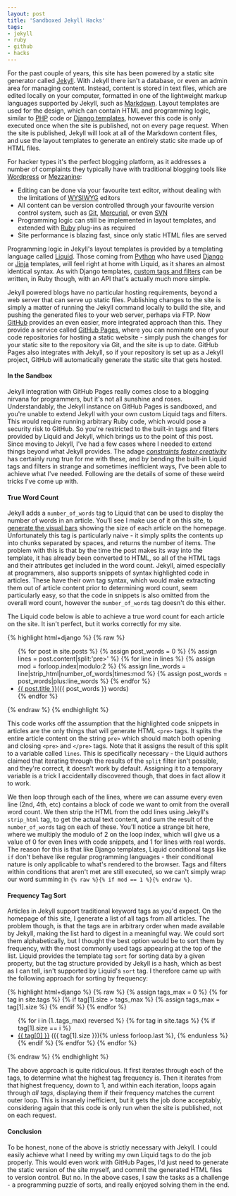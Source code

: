 ```yaml
---
layout: post
title: 'Sandboxed Jekyll Hacks'
tags:
- jekyll
- ruby
- github
- hacks
---
```


For the past couple of years, this site has been powered by a static site generator called [Jekyll][jekyll]. With Jekyll there isn't a database, or even an admin area for managing content. Instead, content is stored in text files, which are edited locally on your computer, formatted in one of the lightweight markup languages supported by Jekyll, such as [Markdown][markdown]. Layout templates are used for the design, which can contain HTML and programming logic, similar to [PHP][php] code or [Django templates][django-templates], however this code is only executed once when the site is published, not on every page request. When the site is published, Jekyll will look at all of the Markdown content files, and use the layout templates to generate an entirely static site made up of HTML files.

For hacker types it's the perfect blogging platform, as it addresses a number of complaints they typically have with traditional blogging tools like [Wordpress][wordpress] or [Mezzanine][mezzanine]:

* Editing can be done via your favourite text editor, without dealing with the limitations of [WYSIWYG][wysiwyg] editors
* All content can be version controlled through your favourite version control system, such as [Git][git], [Mercurial][mercurial], or even [SVN][svn]
* Programming logic can still be implemented in layout templates, and extended with [Ruby][ruby] plug-ins as required
* Site performance is blazing fast, since only static HTML files are served

Programming logic in Jekyll's layout templates is provided by a templating language called [Liquid][liquid]. Those coming from [Python][python] who have used [Django][django-templates] or [Jinja][jinja] templates, will feel right at home with Liquid, as it shares an almost  identical syntax. As with Django templates, [custom tags and filters][liquid-plugins] can be written, in Ruby though, with an API that's actually much more simple.

Jekyll powered blogs have no particular hosting requirements, beyond a web server that can serve up static files. Publishing changes to the site is simply a matter of running the Jekyll command locally to build the site, and pushing the generated files to your web server, perhaps via FTP. Now [GitHub][github] provides an even easier, more integrated approach than this. They provide a service called [GitHub Pages][github-pages], where you can nominate one of your code repositories for hosting a static website - simply push the changes for your static site to the repository via Git, and the site is up to date. GitHub Pages also integrates with Jekyll, so if your repository is set up as a Jekyll project, GitHub will automatically generate the static site that gets hosted.

#### In the Sandbox

Jekyll integration with GitHub Pages really comes close to a blogging nirvana for programmers, but it's not all sunshine and roses. Understandably, the Jekyll instance on GitHub Pages is sandboxed, and you're unable to extend Jekyll with your own custom Liquid tags and filters. This would require running arbitrary Ruby code, which would pose a security risk to GitHub. So you're restricted to the built-in tags and filters provided by Liquid and Jekyll, which brings us to the point of this post. Since moving to Jekyll, I've had a few cases where I needed to extend things beyond what Jekyll provides. The adage _[constraints foster creativity][constraints]_ has certainly rung true for me with these, and by bending the built-in Liquid tags and filters in strange and sometimes inefficient ways, I've been able to achieve what I've needed. Following are the details of some of these weird tricks I've come up with.

#### True Word Count

Jekyll adds a `number_of_words` tag to Liquid that can be used to display the number of words in an article. You'll see I make use of it on this site, to [generate the visual bars][blog-home] showing the size of each article on the homepage. Unfortunately this tag is particularly naive - it simply splits the contents up into chunks separated by spaces, and returns the number of items. The problem with this is that by the time the post makes its way into the template, it has already been converted to HTML, so all of the HTML tags and their attributes get included in the word count. Jekyll, aimed especially at programmers, also supports snippets of syntax highlighted code in articles. These have their own tag syntax, which would make extracting them out of article content prior to determining word count, seem particularly easy, so that the code in snippets is also omitted from the overall word count, however the `number_of_words` tag doesn't do this either.

The Liquid code below is able to achieve a true word count for each article on the site. It isn't perfect, but it works correctly for my site.

{% highlight html+django %}
{% raw %}
<ul>
{% for post in site.posts %}
    {% assign post_words = 0 %}
    {% assign lines = post.content|split:'pre>' %}
    {% for line in lines %}
        {% assign mod = forloop.index|modulo:2 %}
        {% assign line_words = line|strip_html|number_of_words|times:mod %}
        {% assign post_words = post_words|plus:line_words %}
    {% endfor %}
    <li><a href="{{ post.url }}">{{ post.title }}</a>({{ post_words }} words)</li>
{% endfor %}
</ul>
{% endraw %}
{% endhighlight %}

This code works off the assumption that the highlighted code snippets in articles are the only things that will generate HTML `<pre>` tags. It splits the entire article content on the string `pre>` which should match both opening and closing `<pre>` and `</pre>` tags. Note that it assigns the result of this split to a variable called `lines`. This is specifically necessary - the Liquid authors claimed that iterating through the results of the `split` filter isn't possible, and they're correct, it doesn't work by default. Assigning it to a temporary variable is a trick I accidentally discovered though, that does in fact allow it to work.

We then loop through each of the lines, where we can assume every even line (2nd, 4th, etc) contains a block of code we want to omit from the overall word count. We then strip the HTML from the odd lines using Jekyll's `strip_html` tag, to get the actual text content, and sum the result of the `number_of_words` tag on each of these. You'll notice a strange bit here, where we multiply the modulo of 2 on the loop index, which will give us a value of 0 for even lines with code snippets, and 1 for lines with real words. The reason for this is that like Django templates, Liquid conditional tags like `if` don't behave like regular programming languages - their conditional nature is only applicable to what's rendered to the browser. Tags and filters within conditions that aren't met are still executed, so we can't simply wrap our word summing in `{% raw %}{% if mod == 1 %}{% endraw %}`.

#### Frequency Tag Sort

Articles in Jekyll support traditional keyword tags as you'd expect. On the homepage of this site, I generate a list of all tags from all articles. The problem though, is that the tags are in arbitrary order when made available by Jekyll, making the list hard to digest in a meaningful way. We could sort them alphabetically, but I thought the best option would be to sort them by frequency, with the most commonly used tags appearing at the top of the list. Liquid provides the template tag ``sort`` for sorting data by a given property, but the tag structure provided by Jekyll is a hash, which as best as I can tell, isn't supported by Liquid's ``sort`` tag. I therefore came up with the following approach for sorting by frequency:

{% highlight html+django %}
{% raw %}
{% assign tags_max = 0 %}
{% for tag in site.tags %}
    {% if tag[1].size > tags_max %}
        {% assign tags_max = tag[1].size %}
    {% endif %}
{% endfor %}

<ul>
{% for i in (1..tags_max) reversed %}
    {% for tag in site.tags %}
        {% if tag[1].size == i %}
        <li>
            <a href="/tag/{{ tag[0] }}/">{{ tag[0] }}</a>
            ({{ tag[1].size }}){% unless forloop.last %}, {% endunless %}
        </li>
        {% endif %}
    {% endfor %}
{% endfor %}
</ul>
{% endraw %}
{% endhighlight %}

The above approach is quite ridiculous. It first iterates through each of the tags, to determine what the highest tag frequency is. Then it iterates from that highest frequency, down to 1, and within each iteration, loops again through _all tags_, displaying them if their frequency matches the current outer loop. This is insanely inefficient, but it gets the job done acceptably, considering again that this code is only run when the site is published, not on each request.

#### Conclusion

To be honest, none of the above is strictly necessary with Jekyll. I could easily achieve what I need by writing my own Liquid tags to do the job properly. This would even work with GitHub Pages, I'd just need to generate the static version of the site myself, and commit the generated HTML files to version control. But no. In the above cases, I saw the tasks as a challenge - a programming puzzle of sorts, and really enjoyed solving them in the end.

[jekyll]: http://jekyllrb.com
[markdown]: http://daringfireball.net/projects/markdown/
[php]: http://me.veekun.com/blog/2012/04/09/php-a-fractal-of-bad-design/
[django-templates]: https://docs.djangoproject.com/en/dev/topics/templates/
[wordpress]: http://wordpress.com
[mezzanine]: http://mezzanine.jupo.org
[wysiwyg]: http://en.wikipedia.org/wiki/WYSIWYG
[git]: http://git-scm.com/
[mercurial]: http://mercurial.selenic.com
[svn]: http://subversion.tigris.org
[ruby]: http://www.ruby-lang.org
[liquid]: https://github.com/Shopify/liquid
[python]: http://python.org
[jinja]: http://jinja.pocoo.org
[liquid-plugins]: https://github.com/Shopify/liquid/wiki/Liquid-for-Programmers#create-your-own-filters
[github]: https://github.com
[github-pages]: http://pages.github.com
[constraints]: http://37signals.com/svn/archives2/how_the_lack_of_constraints_killed_the_quality_of_star_wars.php
[blog-home]: /
